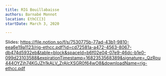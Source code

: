 ```yaml
---
title: RIG Bouillabaisse
authors: Barnabé Monnot
location: EthCC[3]
startDate: March 3, 2020

---
```


Slides: <https://file.notion.so/f/s/7530775b-77ad-43b1-9810-eea6e19a1123/rig-ethcc.pdf?id=cd72581a-a472-4563-8067-db474d5932eb&table=block&spaceId=b6f02e04-07e9-46dc-b1e0-099d23103588&expirationTimestamp=1682353568389&signature=_QzRou444OYZjh74KGJZh1kALV_ZrAlcXSGR0f64wO8&downloadName=rig-ethcc.pdf>
